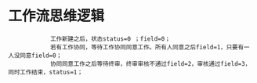 # 工作流思维逻辑
                工作新建之后，状态status=0 ；field=0；
                若有工作协同，等待工作协同同意工作。所有人同意之后field=1，只要有一人没同意field=0；
                协同同意工作之后等待终审，终审审核不通过field=2，审核通过field=3，同时工作结束，status=1；

